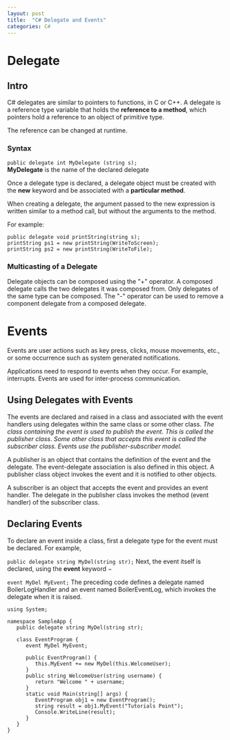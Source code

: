 ```yaml
---
layout: post
title:  "C# Delegate and Events"
categories: C#
---
```



# Delegate
## Intro
C# delegates are similar to pointers to functions, in C or C++. A delegate is a reference type variable that holds the **reference to a method**, which pointers hold a reference to an object of primitive type.<br>

 The reference can be changed at runtime.

### Syntax

```public delegate int MyDelegate (string s);```<br>
 **MyDelegate** is the name of the declared delegate<br>


Once a delegate type is declared, a delegate object must be created with the **new** keyword and be associated with a **particular method**.<br>

 When creating a delegate, the argument passed to the new expression is written similar to a method call, but without the arguments to the method. <br>

For example:
```
public delegate void printString(string s);
printString ps1 = new printString(WriteToScreen);
printString ps2 = new printString(WriteToFile);
```
### Multicasting of a Delegate
Delegate objects can be composed using the "+" operator. A composed delegate calls the two delegates it was composed from. Only delegates of the same type can be composed. The "-" operator can be used to remove a component delegate from a composed delegate.


# Events
Events are user actions such as key press, clicks, mouse movements, etc., or some occurrence such as system generated notifications.<br>

Applications need to respond to events when they occur. For example, interrupts. Events are used for inter-process communication.

## Using Delegates with Events
The events are declared and raised in a class and associated with the event handlers using delegates within the same class or some other class. *The class containing the event is used to publish the event. This is called the publisher class*. *Some other class that accepts this event is called the subscriber class. Events use the publisher-subscriber model.*

A publisher is an object that contains the definition of the event and the delegate. The event-delegate association is also defined in this object. A publisher class object invokes the event and it is notified to other objects.

A subscriber is an object that accepts the event and provides an event handler. The delegate in the publisher class invokes the method (event handler) of the subscriber class.

## Declaring Events
To declare an event inside a class, first a delegate type for the event must be declared. For example,

```public delegate string MyDel(string str);```
Next, the event itself is declared, using the **event** keyword −

```event MyDel MyEvent;```
The preceding code defines a delegate named BoilerLogHandler and an event named BoilerEventLog, which invokes the delegate when it is raised.

```
using System;

namespace SampleApp {
   public delegate string MyDel(string str);
	
   class EventProgram {
      event MyDel MyEvent;
		
      public EventProgram() {
         this.MyEvent += new MyDel(this.WelcomeUser);
      }
      public string WelcomeUser(string username) {
         return "Welcome " + username;
      }
      static void Main(string[] args) {
         EventProgram obj1 = new EventProgram();
         string result = obj1.MyEvent("Tutorials Point");
         Console.WriteLine(result);
      }
   }
}
```